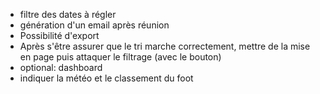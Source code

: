 - filtre des dates à régler
- génération d'un email après réunion
- Possibilité d'export
- Après s'être assurer que le tri marche correctement, mettre de la mise en page puis attaquer le filtrage (avec le bouton)
- optional: dashboard
- indiquer la météo et le classement du foot
